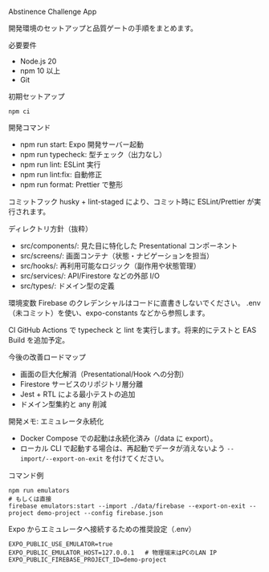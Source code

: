 Abstinence Challenge App

開発環境のセットアップと品質ゲートの手順をまとめます。

必要要件

- Node.js 20
- npm 10 以上
- Git

初期セットアップ

```
npm ci
```

開発コマンド

- npm run start: Expo 開発サーバー起動
- npm run typecheck: 型チェック（出力なし）
- npm run lint: ESLint 実行
- npm run lint:fix: 自動修正
- npm run format: Prettier で整形

コミットフック
husky + lint-staged により、コミット時に ESLint/Prettier が実行されます。

ディレクトリ方針（抜粋）

- src/components/: 見た目に特化した Presentational コンポーネント
- src/screens/: 画面コンテナ（状態・ナビゲーションを担当）
- src/hooks/: 再利用可能なロジック（副作用や状態管理）
- src/services/: API/Firestore などの外部 I/O
- src/types/: ドメイン型の定義

環境変数
Firebase のクレデンシャルはコードに直書きしないでください。
.env（未コミット）を使い、expo-constants などから参照します。

CI
GitHub Actions で typecheck と lint を実行します。将来的にテストと EAS Build を追加予定。

今後の改善ロードマップ

- 画面の巨大化解消（Presentational/Hook への分割）
- Firestore サービスのリポジトリ層分離
- Jest + RTL による最小テストの追加
- ドメイン型集約と any 削減


開発メモ: エミュレータ永続化

- Docker Compose での起動は永続化済み（/data に export）。
- ローカル CLI で起動する場合は、再起動でデータが消えないよう `--import/--export-on-exit` を付けてください。

コマンド例

```
npm run emulators
# もしくは直接
firebase emulators:start --import ./data/firebase --export-on-exit --project demo-project --config firebase.json
```

Expo からエミュレータへ接続するための推奨設定（.env）

```
EXPO_PUBLIC_USE_EMULATOR=true
EXPO_PUBLIC_EMULATOR_HOST=127.0.0.1   # 物理端末はPCのLAN IP
EXPO_PUBLIC_FIREBASE_PROJECT_ID=demo-project
```


